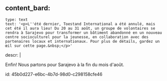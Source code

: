 content_bard:
  -
    type: text
    text: '<p>L''été dernier, Toestand International a été annulé, mais cet été il aura lieu! Du 20 au 31 août, un groupe de volontaires se rendra à Sarajevo pour transformer un bâtiment abandonné en un nouveau centre socioculturel pour la jeunesse, en collaboration avec des partenaires locaux et internationaux. Pour plus de détails, gardez un œil sur cette page.&nbsp;</p>'
descr: |
  <p>Enfin! Nous partons pour Sarajevo à la fin du mois d'août.
  </p>
  
id: 45b0d227-e6bc-4b7d-98d0-c298158cfe46
